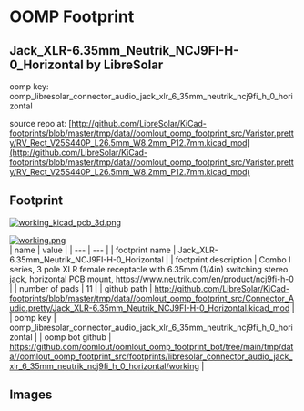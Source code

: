 # OOMP Footprint  
## Jack_XLR-6.35mm_Neutrik_NCJ9FI-H-0_Horizontal  by LibreSolar  
  
oomp key: oomp_libresolar_connector_audio_jack_xlr_6_35mm_neutrik_ncj9fi_h_0_horizontal  
  
source repo at: [http://github.com/LibreSolar/KiCad-footprints/blob/master/tmp/data//oomlout_oomp_footprint_src/Varistor.pretty/RV_Rect_V25S440P_L26.5mm_W8.2mm_P12.7mm.kicad_mod](http://github.com/LibreSolar/KiCad-footprints/blob/master/tmp/data//oomlout_oomp_footprint_src/Varistor.pretty/RV_Rect_V25S440P_L26.5mm_W8.2mm_P12.7mm.kicad_mod)  
## Footprint  
  
[![working_kicad_pcb_3d.png](working_kicad_pcb_3d_600.png)](working_kicad_pcb_3d.png)  
  
[![working.png](working_600.png)](working.png)  
| name | value | 
| --- | --- | 
| footprint name | Jack_XLR-6.35mm_Neutrik_NCJ9FI-H-0_Horizontal | 
| footprint description | Combo I series, 3 pole XLR female receptacle with 6.35mm (1/4in) switching stereo jack, horizontal PCB mount, https://www.neutrik.com/en/product/ncj9fi-h-0 | 
| number of pads | 11 | 
| github path | http://github.com/LibreSolar/KiCad-footprints/blob/master/tmp/data//oomlout_oomp_footprint_src/Connector_Audio.pretty/Jack_XLR-6.35mm_Neutrik_NCJ9FI-H-0_Horizontal.kicad_mod | 
| oomp key | oomp_libresolar_connector_audio_jack_xlr_6_35mm_neutrik_ncj9fi_h_0_horizontal | 
| oomp bot github | https://github.com/oomlout/oomlout_oomp_footprint_bot/tree/main/tmp/data//oomlout_oomp_footprint_src/footprints/libresolar_connector_audio_jack_xlr_6_35mm_neutrik_ncj9fi_h_0_horizontal/working | 
## Images  
